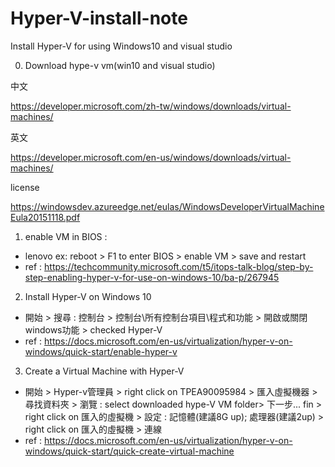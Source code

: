 # Hyper-V-install-note
Install Hyper-V for using Windows10 and visual studio

0. Download hype-v vm(win10 and visual studio)

 中文

  https://developer.microsoft.com/zh-tw/windows/downloads/virtual-machines/
 
 英文
 
  https://developer.microsoft.com/en-us/windows/downloads/virtual-machines/
  
 license 
  
  https://windowsdev.azureedge.net/eulas/WindowsDeveloperVirtualMachineEula20151118.pdf

1. enable VM in BIOS : 
 - lenovo ex: reboot > F1 to enter BIOS > enable VM > save and restart
 - ref : https://techcommunity.microsoft.com/t5/itops-talk-blog/step-by-step-enabling-hyper-v-for-use-on-windows-10/ba-p/267945 

2. Install Hyper-V on Windows 10
 - 開始 > 搜尋 : 控制台 > 控制台\所有控制台項目\程式和功能 > 開啟或關閉windows功能 > checked Hyper-V
 - ref : https://docs.microsoft.com/en-us/virtualization/hyper-v-on-windows/quick-start/enable-hyper-v
 
3. Create a Virtual Machine with Hyper-V
 - 開始 > Hyper-v管理員 > right click on TPEA90095984 > 匯入虛擬機器 > 尋找資料夾 > 瀏覽 : select downloaded hype-V VM folder>
 下一步... fin > right click on 匯入的虛擬機 > 設定 : 記憶體(建議8G up); 處理器(建議2up) >
 right click on 匯入的虛擬機 > 連線
 - ref : https://docs.microsoft.com/en-us/virtualization/hyper-v-on-windows/quick-start/quick-create-virtual-machine
